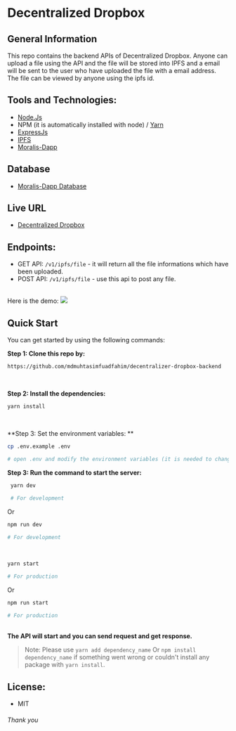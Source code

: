 # Decentralized Dropbox

## General Information

This repo contains the backend APIs of Decentralized Dropbox. Anyone can upload a file using the API and the file will be stored into IPFS and a email will be sent to the user who have uploaded the file with a email address. The file can be viewed by anyone using the ipfs id.

## Tools and Technologies:
  * <a href="https://nodejs.org/en/">Node.Js</a>
  * NPM (it is automatically installed with node) / <a href="https://yarnpkg.com/">Yarn</a>
  * <a href="https://expressjs.com/">ExpressJs</a>
  * <a href="https://ipfs.tech/">IPFS</a>
  * <a href="https://moralis.io/">Moralis-Dapp</a>

## Database
  * <a href="https://v1docs.moralis.io/moralis-dapp/database">Moralis-Dapp Database</a>
  
## Live URL
  * <a href="https://decentralized-dropbox-backend.herokuapp.com">Decentralized Dropbox</a>
  
## Endpoints:
  * GET API: ```/v1/ipfs/file``` - it will return all the file informations which have been uploaded.
  * POST API: ```/v1/ipfs/file``` - use this api to post any file.
  </br>
  Here is the demo:
  <img src="https://user-images.githubusercontent.com/69357704/185756948-a572f56f-a844-46ba-9efa-21dec192b44c.png">

## Quick Start </br>
You can get started by using the following commands:</br>

**Step 1: Clone this repo by:** </br>
```bash
https://github.com/mdmuhtasimfuadfahim/decentralizer-dropbox-backend
```
</br>


**Step 2: Install the dependencies:** </br>
  ```bash
  yarn install
  ``` 
  </br>
  
**Step 3: Set the environment variables: **</br>

```bash
cp .env.example .env

# open .env and modify the environment variables (it is needed to change the SMTP and Moralis ENVs)
```


**Step 3: Run the command to start the server:** </br>
```bash
 yarn dev
  
 # For development
```

Or

```bash
npm run dev

# For development
```

</br>

```bash
yarn start

# For production
```

Or

```bash
npm run start

# For production
```
  
</br>**The API will start and you can send request and get response.**</br>

> Note: Please use ```yarn add dependency_name``` Or ```npm install dependency_name``` if something went wrong or couldn't install any package with ```yarn install```.

## License:
  * MIT
 
###### Thank you
